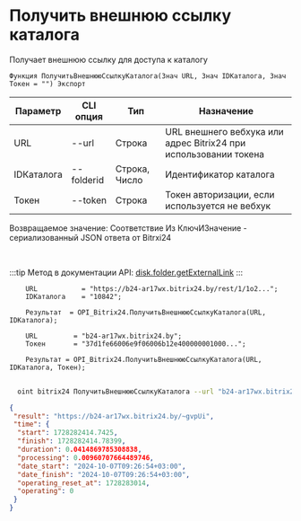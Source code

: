 ﻿---
sidebar_position: 6
---

# Получить внешнюю ссылку каталога
 Получает внешнюю ссылку для доступа к каталогу



`Функция ПолучитьВнешнююСсылкуКаталога(Знач URL, Знач IDКаталога, Знач Токен = "") Экспорт`

  | Параметр | CLI опция | Тип | Назначение |
  |-|-|-|-|
  | URL | --url | Строка | URL внешнего вебхука или адрес Bitrix24 при использовании токена |
  | IDКаталога | --folderid | Строка, Число | Идентификатор каталога |
  | Токен | --token | Строка | Токен авторизации, если используется не вебхук |

  
  Возвращаемое значение:   Соответствие Из КлючИЗначение - сериализованный JSON ответа от Bitrxi24

<br/>

:::tip
Метод в документации API: [disk.folder.getExternalLink](https://dev.1c-bitrix.ru/rest_help/disk/folder/disk_folder_getexternallink.php)
:::
<br/>


```bsl title="Пример кода"
    URL           = "https://b24-ar17wx.bitrix24.by/rest/1/1o2...";
    IDКаталога    = "10842";

    Результат  = OPI_Bitrix24.ПолучитьВнешнююСсылкуКаталога(URL, IDКаталога);

    URL         = "b24-ar17wx.bitrix24.by";
    Токен       = "37d1fe66006e9f06006b12e400000001000...";

    Результат = OPI_Bitrix24.ПолучитьВнешнююСсылкуКаталога(URL, IDКаталога, Токен);
```



```sh title="Пример команды CLI"
    
  oint bitrix24 ПолучитьВнешнююСсылкуКаталога --url "b24-ar17wx.bitrix24.by" --folderid "2490" --token "56898d66006e9f06006b12e400000001000..."

```

```json title="Результат"
{
 "result": "https://b24-ar17wx.bitrix24.by/~gvpUi",
 "time": {
  "start": 1728282414.7425,
  "finish": 1728282414.78399,
  "duration": 0.0414869785308838,
  "processing": 0.00960707664489746,
  "date_start": "2024-10-07T09:26:54+03:00",
  "date_finish": "2024-10-07T09:26:54+03:00",
  "operating_reset_at": 1728283014,
  "operating": 0
 }
}
```
